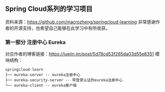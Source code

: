 ## Spring Cloud系列的学习项目
资料来源：https://github.com/macrozheng/springcloud-learning
非常感谢作者的开源支持，也希望自己能够在此学习中有所收获。

### 第一部分 注册中心 Eureka
对应作者的博客链接：https://juejin.im/post/5d78cd53f265da03d55e8351
模块结构：

```
springcloud-learn
├── eureka-server -- eureka注册中心
├── eureka-security-server -- 带登录认证的eureka注册中心
└── eureka-client -- eureka客户端
```

